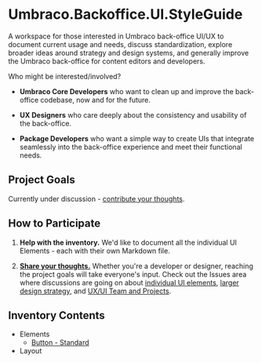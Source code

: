 # Umbraco.Backoffice.UI.StyleGuide #

A workspace for those interested in Umbraco back-office UI/UX to document current usage and needs, discuss standardization, explore broader ideas around strategy and design systems, and generally improve the Umbraco back-office for content editors and developers.

Who might be interested/involved?
* **Umbraco Core Developers** who want to clean up and improve the back-office codebase, now and for the future.

* **UX Designers** who care deeply about the consistency and usability of the back-office. 

* **Package Developers** who want a simple way to create UIs that integrate seamlessly into the back-office experience and meet their functional needs.

## Project Goals ##

Currently under discussion - [contribute your thoughts](https://github.com/hfloyd/Umbraco.Backoffice.UI.StyleGuide/issues/2).

## How to Participate ##

1. **Help with the inventory.** We'd like to document all the individual UI Elements - each with their own Markdown file. 
	
2. [**Share your thoughts.**](https://github.com/hfloyd/Umbraco.Backoffice.UI.StyleGuide/labels/Status%2FOpen%20for%20Discussion) Whether you're a developer or designer, reaching the project goals will take everyone's input. Check out the Issues area where discussions are going on about [individual UI elements](https://github.com/hfloyd/Umbraco.Backoffice.UI.StyleGuide/issues?q=is%3Aopen+is%3Aissue+project%3Ahfloyd%2FUmbraco.Backoffice.UI.StyleGuide%2F1), [larger design strategy](https://github.com/hfloyd/Umbraco.Backoffice.UI.StyleGuide/issues?q=is%3Aopen+is%3Aissue+project%3Ahfloyd%2FUmbraco.Backoffice.UI.StyleGuide%2F2), and [UX/UI Team and Projects](https://github.com/hfloyd/Umbraco.Backoffice.UI.StyleGuide/issues?q=is%3Aopen+is%3Aissue+project%3Ahfloyd%2FUmbraco.Backoffice.UI.StyleGuide%2F2+project%3Ahfloyd%2FUmbraco.Backoffice.UI.StyleGuide%2F3).

## Inventory Contents ##

* Elements
  * [Button - Standard](V8-Inventory/Elements/Button-Standard.md)
* Layout